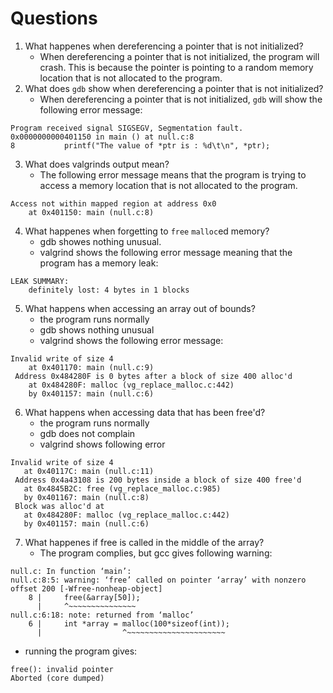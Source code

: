 # Questions
1. What happenes when dereferencing a pointer that is not initialized?
    - When dereferencing a pointer that is not initialized, the program will crash. This is because the pointer is pointing to a random memory location that is not allocated to the program.
2. What does `gdb` show when dereferencing a pointer that is not initialized?
    - When dereferencing a pointer that is not initialized, `gdb` will show the following error message: 
```
Program received signal SIGSEGV, Segmentation fault.
0x0000000000401150 in main () at null.c:8
8           printf("The value of *ptr is : %d\t\n", *ptr);
```
3. What does valgrinds output mean?
    - The following error message means that the program is trying to access a memory location that is not allocated to the program.
```
Access not within mapped region at address 0x0
    at 0x401150: main (null.c:8)
```
4. What happenes when forgetting to `free` `malloc`ed memory?
    - gdb showes nothing unusual.
    - valgrind shows the following error message meaning that the program has a memory leak:
```
LEAK SUMMARY:
    definitely lost: 4 bytes in 1 blocks
```
5. What happens when accessing an array out of bounds?
    - the program runs normally
    - gdb shows nothing unusual
    - valgrind shows the following error message:
```
Invalid write of size 4
    at 0x401170: main (null.c:9)
 Address 0x484280F is 0 bytes after a block of size 400 alloc'd
    at 0x484280F: malloc (vg_replace_malloc.c:442)
    by 0x401157: main (null.c:6)
```
6. What happens when accessing data that has been free'd?
    - the program runs normally
    - gdb does not complain
    - valgrind shows following error
```
Invalid write of size 4
   at 0x40117C: main (null.c:11)
 Address 0x4a43108 is 200 bytes inside a block of size 400 free'd
   at 0x4845B2C: free (vg_replace_malloc.c:985)
   by 0x401167: main (null.c:8)
 Block was alloc'd at
   at 0x484280F: malloc (vg_replace_malloc.c:442)
   by 0x401157: main (null.c:6)
```
7. What happenes if free is called in the middle of the array?
    - The program complies, but gcc gives following warning:
```
null.c: In function ‘main’:
null.c:8:5: warning: ‘free’ called on pointer ‘array’ with nonzero offset 200 [-Wfree-nonheap-object]
    8 |     free(&array[50]);
      |     ^~~~~~~~~~~~~~~~
null.c:6:18: note: returned from ‘malloc’
    6 |     int *array = malloc(100*sizeof(int));
      |                  ^~~~~~~~~~~~~~~~~~~~~~~
```
- running the program gives:
```
free(): invalid pointer
Aborted (core dumped)
``` 
